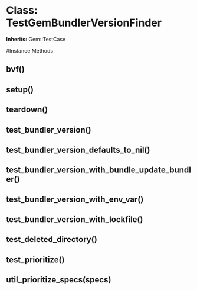 # Class: TestGemBundlerVersionFinder
**Inherits:** Gem::TestCase
    




#Instance Methods
## bvf() [](#method-i-bvf)

## setup() [](#method-i-setup)

## teardown() [](#method-i-teardown)

## test_bundler_version() [](#method-i-test_bundler_version)

## test_bundler_version_defaults_to_nil() [](#method-i-test_bundler_version_defaults_to_nil)

## test_bundler_version_with_bundle_update_bundler() [](#method-i-test_bundler_version_with_bundle_update_bundler)

## test_bundler_version_with_env_var() [](#method-i-test_bundler_version_with_env_var)

## test_bundler_version_with_lockfile() [](#method-i-test_bundler_version_with_lockfile)

## test_deleted_directory() [](#method-i-test_deleted_directory)

## test_prioritize() [](#method-i-test_prioritize)

## util_prioritize_specs(specs) [](#method-i-util_prioritize_specs)

